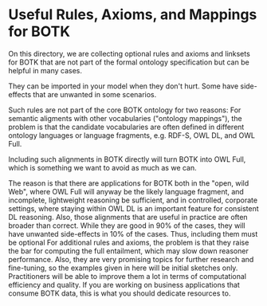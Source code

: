 # Useful Rules, Axioms, and Mappings for BOTK #

On this directory, we are collecting optional rules and axioms and linksets for BOTK that are 
not part of the formal ontology specification but can be helpful in many cases.

They can be imported in your model when they don't hurt. Some have side-effects that are unwanted in some scenarios.

Such rules are not part of the core BOTK ontology for two reasons:
For semantic aligments with other vocabularies ("ontology mappings"), the problem is that the candidate vocabularies 
are often defined in different ontology languages or language fragments, e.g. RDF-S, OWL DL, and OWL Full. 

Including such alignments in BOTK directly will turn BOTK into OWL Full, which is something we want to avoid as much as we can. 

The reason is that there are applications for BOTK both in the "open, wild Web", where OWL Full will anyway be the likely language
fragment, and incomplete, lightweight reasoning be sufficient, and in controlled, corporate settings, where staying within OWL DL 
is an important feature for consistent DL reasoning.
Also, those alignments that are useful in practice are often broader than correct. 
While they are good in 90% of the cases, they will have unwanted side-effects in 10% of the cases. Thus, including them must be optional 
For additional rules and axioms, the problem is that they raise the bar for computing the full entailment,
which may slow down reasoner performance. Also, they are very promising topics for further research and fine-tuning, 
so the examples given in here will be initial sketches only. Practitioners will be able to improve them a lot in terms of computational 
efficiency and quality. If you are working on business applications that consume BOTK data, this is what you should dedicate resources to.